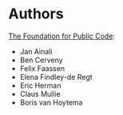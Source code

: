# Authors

<!-- SPDX-License-Identifier: CC0-1.0 -->
<!-- SPDX-FileCopyrightText: 2019-2023 The Foundation for Public Code <info@publiccode.net> -->

[The Foundation for Public Code](https://publiccode.net):

* Jan Ainali
* Ben Cerveny
* Felix Faassen
* Elena Findley-de Regt
* Eric Herman
* Claus Mullie
* Boris van Hoytema
